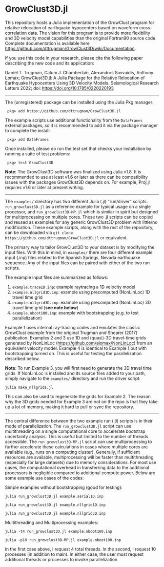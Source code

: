 # GrowClust3D.jl
This repository hosts a Julia implementation of the GrowClust program for relative relocation of earthquake hypocenters based on waveform cross-correlation data. The vision for this program is to provide more flexibility and 3D velocity model capabilities than the original Fortran90 source code. Complete documentation is available here https://github.com/dttrugman/GrowClust3D/wiki/Documentation. 

If you use this code in your research, please cite the following paper describing the new code and its application:

Daniel T. Trugman, Calum J. Chamberlain, Alexandros Savvaidis, Anthony Lomax; GrowClust3D.jl: A Julia Package for the Relative Relocation of Earthquake Hypocenters Using 3D Velocity Models. Seismological Research Letters 2022; doi: https://doi.org/10.1785/0220220193

---

The (unregistered) package can be installed using the Julia Pkg manager:

` pkg> add https://github.com/dttrugman/GrowClust3D.jl`

The example scripts use additional functionality from the `DataFrames` external packages, so it is recommended to add it via the package manager to complete the install:

` pkg> add DataFrames`

Once installed, please do run the test set that checks your installation by running a suite of test problems:

` pkg> test GrowClust3D`

**Note:** The GrowClust3D software was finalized using Julia v1.8. It is recommended to use at least v1.6 or later as there can be compatibility issues with the packages GrowClust3D depends on. For example, Proj.jl requires v1.6 or later at present writing. 

---

The `examples/` directory has two different Julia (.jl) "run/driver" scripts: `run_growclust3D.jl` as a reference example for typical usage on a single processor, and `run_growclust3D-MP.jl` which is similar in spirit but designed for multiprocessing on multiple cores. These two .jl scripts can be copied and reused as examples for any generic GrowClust3D problem with little/no modification.  These example scripts, along with the rest of the repository, can be downloaded via `git clone https://github.com/dttrugman/GrowClust3D.jl` or equivalent. 

The primary way to tailor GrowClust3D to your dataset is by modifying the input files. With this in mind, in `examples/` there are four different example input (.inp) files related to the Spanish Springs, Nevada earthquake sequence. Any of the input files can be paired with either of the two run scripts. 


The example input files are summarized as follows:

1. `example.trace1D.inp`: example raytracing a 1D velocity model
2. `example.nllgrid1D.inp`: example using precomputed (NonLinLoc) 1D travel time grid
3. `example.nllgrid3D.inp`: example using precomputed (NonLinLoc) 3D travel time grid (**see note below**)
4. `example.nboot100.inp`: example with bootstrapping (e.g. to test parallelization)

Example 1 uses internal ray-tracing codes and emulates the classic GrowClust example from the original Trugman and Shearer (2017) publication. Examples 2 and 3 use 1D and (quasi)-3D travel-time grids generated by NonLinLoc (https://github.com/alomax/NonLinLoc) from an equivalent velocity model. Example 4 is identical to Example 1 but with bootstrapping turned on. This is useful for testing the parallelization described below.

**Note:** To run Example 3, you will first need to generate the 3D travel time grids. If NonLinLoc is installed and its source files added to your path, simply navigate to the `examples/` directory and run the driver script:

`julia make_nllgrids.jl`

This can also be used to regenerate the grids for Example 2. The reason why the 3D grids needed for Example 3 are not on the repo is that they take up a lot of memory, making it hard to pull or sync the repository.

---

The central difference between the two example run (.jl) scripts is in their mode of parallelization. The `run_growclust3D.jl` script can use multithreading on a single computational core to accelerate bootstrap uncertainty analysis. This is useful but limited to the number of threads accessible. The `run_growclust3D-MP.jl` script can use multiprocessing to further accelerate these calculations in cases where multiple cores are available (e.g., runs on a computing cluster). Generally, if sufficient resources are available, multiprocessing will be faster than multithreading (especially for large datasets) due to memory considerations. For most use cases, the computational overhead in transferring data to the additional processors is negligible compared to additional compute power. Below are some example use cases of the codes:

Simple examples without bootstrapping (good for testing): 

`julia run_growclust3D.jl example.serial1D.inp`

`julia run_growclust3D.jl example.nllgrid1D.inp`

`julia run_growclust3D.jl example.nllgrid3D.inp`

Multithreading and Multiprocessing examples: 

`julia -t4 run_growclust3D.jl example.nboot100.inp`

`julia -p10 run_growclust3D-MP.jl example.nboot100.inp`

In the first case above, I request 4 total threads. In the second, I request 10 processes (in addition to main). In either case, the user must request additional threads or processes to invoke parallelization.
